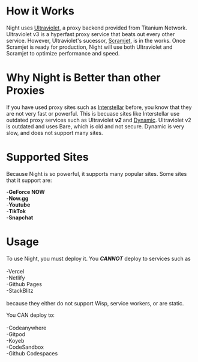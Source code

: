 <h1>
  <b>
    How it Works
  </b>
</h1>
<p>
  Night uses <a href="https://github.com/titaniumnetwork-dev/Ultraviolet">Ultraviolet</a>, a proxy backend provided from Titanium Network. Ultraviolet v3 is a hyperfast proxy service that beats out every other service. However, Ultraviolet's sucessor, <a href="https://github.com/MercuryWorkshop/scramjet">Scramjet</a>, is in the works. Once Scramjet is ready for production, Night will use both Ultraviolet and Scramjet to optimize performance and speed.
</p>
<h1>
  <b>
    Why Night is Better than other Proxies
  </b>
</h1>
<p>
  If you have used proxy sites such as <a href="https://github.com/UseInterstellar/Interstellar">Interstellar</a> before, you know that they are not very fast or powerful. This is becuase sites like Interstellar use outdated proxy services such as Ultraviolet <b><i>v2</i></b> and <a href="https://github.com/NebulaServices/Dynamic">Dynamic</a>. Ultraviolet v2 is outdated and uses Bare, which is old and not secure. Dynamic is very slow, and does not support many sites.
</p>
<h1>
  <b>
    Supported Sites
  </b>
</h1>
<p>
  Because Night is so powerful, it supports many popular sites. Some sites that it support are:

  -<b>GeForce NOW</b><br>
  -<b>Now.gg</b><br>
  -<b>Youtube</b><br>
  -<b>TikTok</b><br>
  -<b>Snapchat</b><br>
</p>
<h1>
  <b>
    Usage
  </b>
</h1>
<p>
  To use Night, you must deploy it. You <b><i>CANNOT</i></b> deploy to services such as <br><br>
  -Vercel<br>
  -Netlify<br>
  -Github Pages<br>
  -StackBlitz<br><br>
  because they either do not support Wisp, service workers, or are static.<br>

  You CAN deploy to:<br><br>
  -Codeanywhere<br>
  -Gitpod<br>
  -Koyeb<br>
  -CodeSandbox<br>
  -Github Codespaces<br>
</p>
